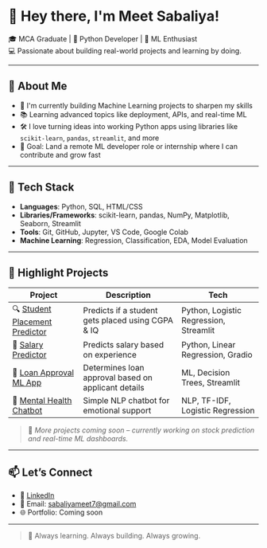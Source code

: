 # 👋 Hey there, I'm Meet Sabaliya!

🎓 MCA Graduate | 🐍 Python Developer | 🤖 ML Enthusiast  
💻 Passionate about building real-world projects and learning by doing.

---

## 🚀 About Me

- 🧠 I'm currently building Machine Learning projects to sharpen my skills
- 📚 Learning advanced topics like deployment, APIs, and real-time ML
- 🛠️ I love turning ideas into working Python apps using libraries like `scikit-learn`, `pandas`, `streamlit`, and more
- 🎯 Goal: Land a remote ML developer role or internship where I can contribute and grow fast

---

## 🧰 Tech Stack

- **Languages**: Python, SQL, HTML/CSS
- **Libraries/Frameworks**: scikit-learn, pandas, NumPy, Matplotlib, Seaborn, Streamlit
- **Tools**: Git, GitHub, Jupyter, VS Code, Google Colab
- **Machine Learning**: Regression, Classification, EDA, Model Evaluation

---

## 🧠 Highlight Projects

| Project | Description | Tech |
|--------|-------------|------|
| 🔍 [Student Placement Predictor](https://github.com/yourusername/student-placement-predictor) | Predicts if a student gets placed using CGPA & IQ | Python, Logistic Regression, Streamlit |
| 💼 [Salary Predictor](https://github.com/yourusername/salary-predictor-regression) | Predicts salary based on experience | Python, Linear Regression, Gradio |
| 🏦 [Loan Approval ML App](https://github.com/yourusername/loan-approval-ml) | Determines loan approval based on applicant details | ML, Decision Trees, Streamlit |
| 💬 [Mental Health Chatbot](https://github.com/yourusername/mental-health-chatbot-nlp) | Simple NLP chatbot for emotional support | NLP, TF-IDF, Logistic Regression |

> 📌 *More projects coming soon – currently working on stock prediction and real-time ML dashboards.*

---

## 📫 Let’s Connect

- 💼 [LinkedIn](www.linkedin.com/in/meet-sabaliya-61ab34207)
- 📧 Email: sabaliyameet7@gmail.com
- 🌐 Portfolio: Coming soon

---

> 🔄 Always learning. Always building. Always growing.
